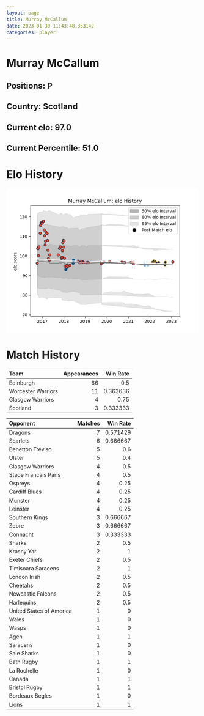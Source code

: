 ```yaml
---  
layout: page  
title: Murray McCallum  
date: 2023-01-30 11:43:48.353142  
categories: player  
---
```

# Murray McCallum

## Positions: P

## Country: Scotland

## Current elo: 97.0

## Current Percentile: 51.0

# Elo History


![elo history](history_MurrayMcCallum.png)
# Match History


| Team               |   Appearances |   Win Rate |
|:-------------------|--------------:|-----------:|
| Edinburgh          |            66 |   0.5      |
| Worcester Warriors |            11 |   0.363636 |
| Glasgow Warriors   |             4 |   0.75     |
| Scotland           |             3 |   0.333333 |

| Opponent                 |   Matches |   Win Rate |
|:-------------------------|----------:|-----------:|
| Dragons                  |         7 |   0.571429 |
| Scarlets                 |         6 |   0.666667 |
| Benetton Treviso         |         5 |   0.6      |
| Ulster                   |         5 |   0.4      |
| Glasgow Warriors         |         4 |   0.5      |
| Stade Francais Paris     |         4 |   0.5      |
| Ospreys                  |         4 |   0.25     |
| Cardiff Blues            |         4 |   0.25     |
| Munster                  |         4 |   0.25     |
| Leinster                 |         4 |   0.25     |
| Southern Kings           |         3 |   0.666667 |
| Zebre                    |         3 |   0.666667 |
| Connacht                 |         3 |   0.333333 |
| Sharks                   |         2 |   0.5      |
| Krasny Yar               |         2 |   1        |
| Exeter Chiefs            |         2 |   0.5      |
| Timisoara Saracens       |         2 |   1        |
| London Irish             |         2 |   0.5      |
| Cheetahs                 |         2 |   0.5      |
| Newcastle Falcons        |         2 |   0.5      |
| Harlequins               |         2 |   0.5      |
| United States of America |         1 |   0        |
| Wales                    |         1 |   0        |
| Wasps                    |         1 |   0        |
| Agen                     |         1 |   1        |
| Saracens                 |         1 |   0        |
| Sale Sharks              |         1 |   0        |
| Bath Rugby               |         1 |   1        |
| La Rochelle              |         1 |   0        |
| Canada                   |         1 |   1        |
| Bristol Rugby            |         1 |   1        |
| Bordeaux Begles          |         1 |   0        |
| Lions                    |         1 |   1        |